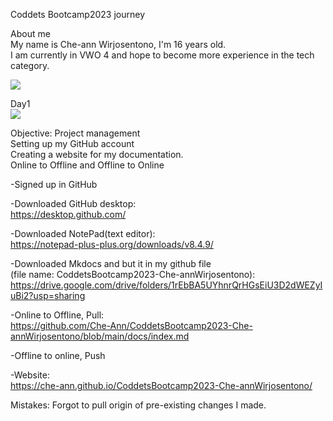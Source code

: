 Coddets Bootcamp2023 journey

About me\
My name is Che-ann Wirjosentono, I'm 16 years old.\
I am currently in VWO 4 and hope to become more experience in the tech category.

![](https://lh5.googleusercontent.com/pOJhhLeL_j1xBzbz3579YzZ1aqOCwrbPwVzmUfk9dS7QC93bHfXTyGuKwMVycWHCL_2GIsYC0PRILc4LGin0L1OnUBk3GFK8i-CXWFbMdFyjQQg2zRrxWMnfPwE31URs3BsSNNigh6GtoJWTd8RAsXY)

Day1\
![](https://lh5.googleusercontent.com/JnnouEnJ-3QiMwq29MaWs_j48YRJjZ6fHnz-xa74393EHPot1_zRsrZ1DexJjFY8B18okmyUyBnGn3LjLs-ahkH6oUViHjECszxwwEq2ESzci_6p3YmRoD-vSb386cZY07zrecd8AHk86gWnyfjZBGE)

Objective:  Project management\
Setting up my GitHub account\
Creating a website for my documentation.\
Online to Offline and Offline to Online



-Signed up in GitHub

-Downloaded GitHub desktop:\
<https://desktop.github.com/>

-Downloaded NotePad(text editor):\
<https://notepad-plus-plus.org/downloads/v8.4.9/>

-Downloaded Mkdocs and but it in my github file\
(file name: CoddetsBootcamp2023-Che-annWirjosentono):\
<https://drive.google.com/drive/folders/1rEbBA5UYhnrQrHGsEiU3D2dWEZyIuBi2?usp=sharing>

-Online to Offline, Pull:\
<https://github.com/Che-Ann/CoddetsBootcamp2023-Che-annWirjosentono/blob/main/docs/index.md>

-Offline to online, Push

-Website:\
<https://che-ann.github.io/CoddetsBootcamp2023-Che-annWirjosentono/>



Mistakes: Forgot to pull origin of pre-existing changes I made.
